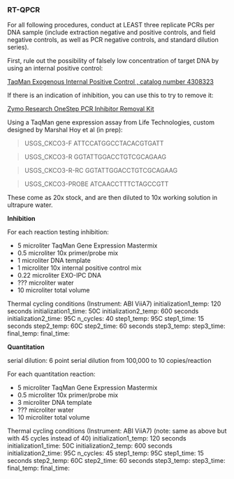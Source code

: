 ### RT-QPCR

For all following procedures, conduct at LEAST three replicate PCRs per DNA sample (include extraction negative and positive controls, and field negative controls, as well as PCR negative controls, and standard dilution series).

First, rule out the possibility of falsely low concentration of target DNA by using an internal positive control:

[TaqMan Exogenous Internal Positive Control , catalog number 4308323](https://www.thermofisher.com/order/catalog/product/4308323)

If there is an indication of inhibition, you can use this to try to remove it:

[Zymo Research OneStep PCR Inhibitor Removal Kit](https://www.zymoresearch.com/rna/rna-clean-up/rt-pcr-inhibitor-removal/onestep-pcr-inhibitor-removal-kit)

Using a TaqMan gene expression assay from Life Technologies, custom designed by Marshal Hoy et al (in prep):

>USGS_CKCO3-F
ATTCCATGGCCTACACGTGATT

>USGS_CKCO3-R
GGTATTGGACCTGTCGCAGAAG

>USGS_CKCO3-R-RC
GGTATTGGACCTGTCGCAGAAG

>USGS_CKCO3-PROBE
ATCAACCTTTCTAGCCGTT

These come as 20x stock, and are then diluted to 10x working solution in ultrapure water.

**Inhibition**

For each reaction testing inhibition:

- 5 microliter TaqMan Gene Expression Mastermix
- 0.5 microliter 10x primer/probe mix
- 1 microliter DNA template
- 1 microliter 10x internal positive control mix
- 0.22 microliter EXO-IPC DNA
- ??? microliter water
- 10 microliter total volume

Thermal cycling conditions (Instrument: ABI ViiA7)
initialization1_temp: 120 seconds
initialization1_time: 50C
initialization2_temp: 600 seconds
initialization2_time: 95C
n_cycles: 40
step1_temp: 95C
step1_time: 15 seconds
step2_temp: 60C
step2_time: 60 seconds
step3_temp:
step3_time:
final_temp:
final_time:

**Quantitation**

serial dilution:
6 point serial dilution from 100,000 to 10 copies/reaction

For each quantitation reaction:

- 5 microliter TaqMan Gene Expression Mastermix
- 0.5 microliter 10x primer/probe mix
- 3 microliter DNA template
- ??? microliter water
- 10 microliter total volume

Thermal cycling conditions (Instrument: ABI ViiA7)
(note: same as above but with 45 cycles instead of 40)
initialization1_temp: 120 seconds
initialization1_time: 50C
initialization2_temp: 600 seconds
initialization2_time: 95C
n_cycles: 45
step1_temp: 95C
step1_time: 15 seconds
step2_temp: 60C
step2_time: 60 seconds
step3_temp:
step3_time:
final_temp:
final_time:
